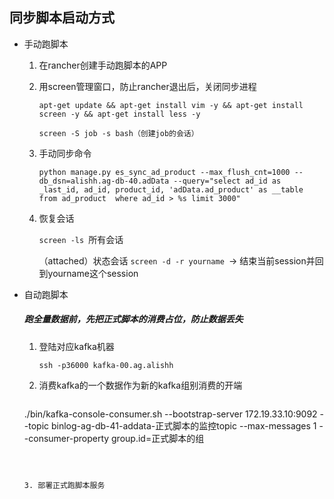 ## 同步脚本启动方式



- 手动跑脚本

  1. 在rancher创建手动跑脚本的APP

  2. 用screen管理窗口，防止rancher退出后，关闭同步进程

     ```shell
     apt-get update && apt-get install vim -y && apt-get install screen -y && apt-get install less -y
     
     screen -S job -s bash（创建job的会话）
     ```

     

  3. 手动同步命令

     ```shell
     python manage.py es_sync_ad_product --max_flush_cnt=1000 --db_dsn=alishh.ag-db-40.adData --query="select ad_id as _last_id, ad_id, product_id, 'adData.ad_product' as __table from ad_product  where ad_id > %s limit 3000"
     ```

     

  4. 恢复会话

     `screen -ls `所有会话 

     （attached）状态会话 `screen -d -r yourname `-> 结束当前session并回到yourname这个session

- 自动跑脚本

  ##### 跑全量数据前，先把正式脚本的消费占位，防止数据丢失

  1. 登陆对应kafka机器

     `ssh -p36000 kafka-00.ag.alishh`

  2. 消费kafka的一个数据作为新的kafka组别消费的开端

     ```shell
   ./bin/kafka-console-consumer.sh --bootstrap-server 172.19.33.10:9092 --topic binlog-ag-db-41-addata-正式脚本的监控topic --max-messages 1  --consumer-property group.id=正式脚本的组
     ```
  
     
  
  3. 部署正式跑脚本服务